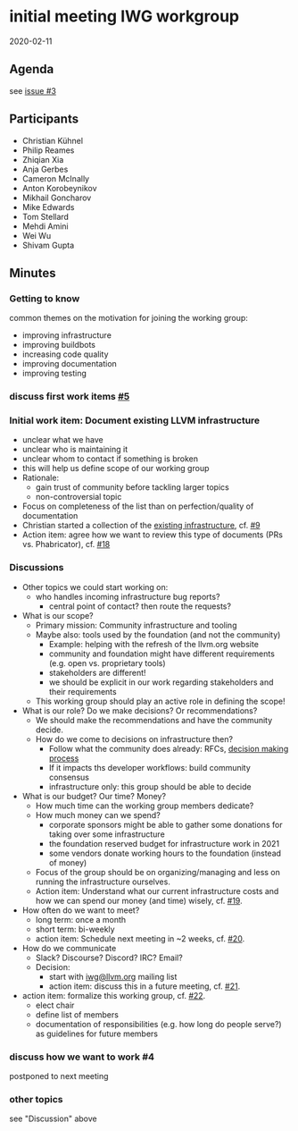 # initial meeting IWG workgroup

2020-02-11

## Agenda

see [issue #3](https://github.com/ChristianKuehnel/iwg-workspace/issues/3#issue-785813999)

## Participants

* Christian Kühnel
* Philip Reames
* Zhiqian Xia
* Anja Gerbes
* Cameron McInally
* Anton Korobeynikov
* Mikhail Goncharov
* Mike Edwards
* Tom Stellard
* Mehdi Amini
* Wei Wu
* Shivam Gupta

## Minutes

### Getting to know

common themes on the motivation for joining the working group:

* improving infrastructure
* improving buildbots
* increasing code quality
* improving documentation
* improving testing

### discuss first work items [#5](https://github.com/ChristianKuehnel/iwg-workspace/issues/5)

### Initial work item: Document existing LLVM infrastructure
  
* unclear what we have
* unclear who is maintaining it
* unclear whom to contact if something is broken
* this will help us define scope of our working group
* Rationale:
  * gain trust of community before tackling larger topics
  * non-controversial topic
* Focus on completeness of the list than on perfection/quality of documentation
* Christian started a collection of the
  [existing infrastructure](infrastructure_documentation.md),
  cf. [#9](https://github.com/ChristianKuehnel/iwg-workspace/issues/9)
* Action item: agree how we want to review this type of documents (PRs vs.
  Phabricator), cf.
  [#18](https://github.com/ChristianKuehnel/iwg-workspace/issues/18)

### Discussions

* Other topics we could start working on:
  * who handles incoming infrastructure bug reports?
    * central point of contact? then route the requests?
* What is our scope?
  * Primary mission: Community infrastructure and tooling
  * Maybe also: tools used by the foundation (and not the community)
    * Example: helping with the refresh of the llvm.org website
    * community and foundation might have different requirements (e.g. open vs.
      proprietary tools)
    * stakeholders are different!
    * we should be explicit in our work regarding stakeholders and their
      requirements
  * This working group should play an active role in defining the scope!
* What is our role? Do we make decisions? Or recommendations?
  * We should make the recommendations and have the community decide.
  * How do we come to decisions on infrastructure then?
    * Follow what the community does already: RFCs,
      [decision making process](https://github.com/llvm/llvm-www/blob/main/proposals/LP0001-LLVMDecisionMaking.md)
    * If it impacts ths developer workflows: build community consensus
    * infrastructure only: this group should be able to decide
* What is our budget? Our time? Money?
  * How much time can the working group members dedicate?
  * How much money can we spend?
    * corporate sponsors might be able to gather some donations for taking over
      some infrastructure
    * the foundation reserved budget for infrastructure work in 2021
    * some vendors donate working hours to the foundation (instead of money)
  * Focus of the group should be on organizing/managing and less on running
    the infrastructure ourselves.
  * Action item: Understand what our current infrastructure costs and how
    we can spend our money (and time) wisely, cf.
    [#19](https://github.com/ChristianKuehnel/iwg-workspace/issues/19).
* How often do we want to meet?
  * long term: once a month
  * short term: bi-weekly
  * action item: Schedule next meeting in ~2 weeks, cf.
    [#20](https://github.com/ChristianKuehnel/iwg-workspace/issues/20).
* How do we communicate
  * Slack? Discourse? Discord? IRC? Email?
  * Decision:
    * start with iwg@llvm.org mailing list
    * action item: discuss this in a future meeting, cf.
    [#21](https://github.com/ChristianKuehnel/iwg-workspace/issues/21).
* action item: formalize this working group, cf.
    [#22](https://github.com/ChristianKuehnel/iwg-workspace/issues/22).
  * elect chair
  * define list of members
  * documentation of responsibilities (e.g. how long do people serve?) as
    guidelines for future members

### discuss how we want to work #4

postponed to next meeting

### other topics

see "Discussion" above
